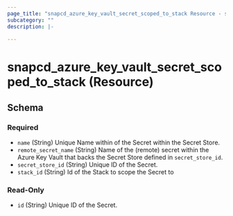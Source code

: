 ```yaml
---
page_title: "snapcd_azure_key_vault_secret_scoped_to_stack Resource - snapcd"
subcategory: ""
description: |-
  
---
```


# snapcd_azure_key_vault_secret_scoped_to_stack (Resource)






<!-- schema generated by tfplugindocs -->
## Schema

### Required

- `name` (String) Unique Name within of the Secret within the Secret Store.
- `remote_secret_name` (String) Name of the (remote) secret within the Azure Key Vault that backs the Secret Store defined in `secret_store_id`.
- `secret_store_id` (String) Unique ID of the Secret.
- `stack_id` (String) Id of the Stack to scope the Secret to

### Read-Only

- `id` (String) Unique ID of the Secret.
